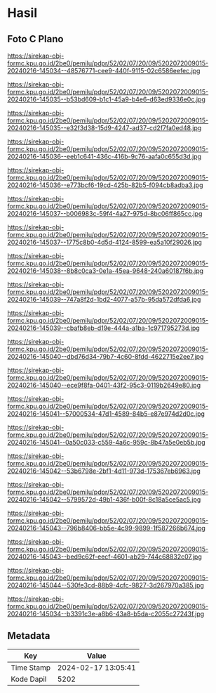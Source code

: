# Hasil

## Foto C Plano

https://sirekap-obj-formc.kpu.go.id/2be0/pemilu/pdpr/52/02/07/20/09/5202072009015-20240216-145034--48576771-cee9-440f-9115-02c6586eefec.jpg

https://sirekap-obj-formc.kpu.go.id/2be0/pemilu/pdpr/52/02/07/20/09/5202072009015-20240216-145035--b53bd609-b1c1-45a9-b4e6-d63ed9336e0c.jpg

https://sirekap-obj-formc.kpu.go.id/2be0/pemilu/pdpr/52/02/07/20/09/5202072009015-20240216-145035--e32f3d38-15d9-4247-ad37-cd2f7fa0ed48.jpg

https://sirekap-obj-formc.kpu.go.id/2be0/pemilu/pdpr/52/02/07/20/09/5202072009015-20240216-145036--eeb1c641-436c-416b-9c76-aafa0c655d3d.jpg

https://sirekap-obj-formc.kpu.go.id/2be0/pemilu/pdpr/52/02/07/20/09/5202072009015-20240216-145036--e773bcf6-19cd-425b-82b5-f094cb8adba3.jpg

https://sirekap-obj-formc.kpu.go.id/2be0/pemilu/pdpr/52/02/07/20/09/5202072009015-20240216-145037--b006983c-59f4-4a27-975d-8bc06ff865cc.jpg

https://sirekap-obj-formc.kpu.go.id/2be0/pemilu/pdpr/52/02/07/20/09/5202072009015-20240216-145037--1775c8b0-4d5d-4124-8599-ea5a10f29026.jpg

https://sirekap-obj-formc.kpu.go.id/2be0/pemilu/pdpr/52/02/07/20/09/5202072009015-20240216-145038--8b8c0ca3-0e1a-45ea-9648-240a60187f6b.jpg

https://sirekap-obj-formc.kpu.go.id/2be0/pemilu/pdpr/52/02/07/20/09/5202072009015-20240216-145039--747a8f2d-1bd2-4077-a57b-95da572dfda6.jpg

https://sirekap-obj-formc.kpu.go.id/2be0/pemilu/pdpr/52/02/07/20/09/5202072009015-20240216-145039--cbafb8eb-d19e-444a-a1ba-1c971795273d.jpg

https://sirekap-obj-formc.kpu.go.id/2be0/pemilu/pdpr/52/02/07/20/09/5202072009015-20240216-145040--dbd76d34-79b7-4c60-8fdd-4622715e2ee7.jpg

https://sirekap-obj-formc.kpu.go.id/2be0/pemilu/pdpr/52/02/07/20/09/5202072009015-20240216-145040--ece9f8fa-0401-43f2-95c3-0119b2649e80.jpg

https://sirekap-obj-formc.kpu.go.id/2be0/pemilu/pdpr/52/02/07/20/09/5202072009015-20240216-145041--57000534-47d1-4589-84b5-e87e974d2d0c.jpg

https://sirekap-obj-formc.kpu.go.id/2be0/pemilu/pdpr/52/02/07/20/09/5202072009015-20240216-145041--0a50c033-c559-4a6c-959c-8b47a5e0eb5b.jpg

https://sirekap-obj-formc.kpu.go.id/2be0/pemilu/pdpr/52/02/07/20/09/5202072009015-20240216-145042--53b6798e-2bf1-4d11-973d-175367eb6963.jpg

https://sirekap-obj-formc.kpu.go.id/2be0/pemilu/pdpr/52/02/07/20/09/5202072009015-20240216-145042--5799572d-49b1-436f-b00f-8c18a5ce5ac5.jpg

https://sirekap-obj-formc.kpu.go.id/2be0/pemilu/pdpr/52/02/07/20/09/5202072009015-20240216-145043--796b8406-bb5e-4c99-9899-1f587266b674.jpg

https://sirekap-obj-formc.kpu.go.id/2be0/pemilu/pdpr/52/02/07/20/09/5202072009015-20240216-145043--bed9c62f-eecf-4601-ab29-744c68832c07.jpg

https://sirekap-obj-formc.kpu.go.id/2be0/pemilu/pdpr/52/02/07/20/09/5202072009015-20240216-145044--530fe3cd-88b9-4cfc-9827-3d267970a385.jpg

https://sirekap-obj-formc.kpu.go.id/2be0/pemilu/pdpr/52/02/07/20/09/5202072009015-20240216-145034--b3391c3e-a8b6-43a8-b5da-c2055c27243f.jpg


## Metadata

| Key        | Value               |
| ---------- | ------------------- |
| Time Stamp | 2024-02-17 13:05:41 |
| Kode Dapil | 5202                |



